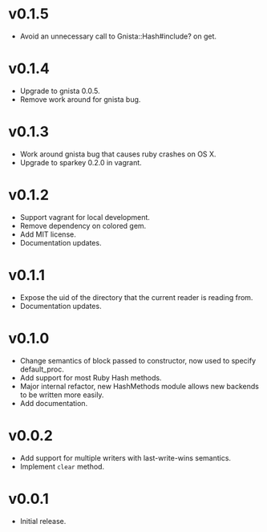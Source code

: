 # v0.1.5
* Avoid an unnecessary call to Gnista::Hash#include? on get.

# v0.1.4
* Upgrade to gnista 0.0.5.
* Remove work around for gnista bug.

# v0.1.3
* Work around gnista bug that causes ruby crashes on OS X.
* Upgrade to sparkey 0.2.0 in vagrant.

# v0.1.2
* Support vagrant for local development.
* Remove dependency on colored gem.
* Add MIT license.
* Documentation updates.

# v0.1.1
* Expose the uid of the directory that the current reader is reading from.
* Documentation updates.

# v0.1.0
* Change semantics of block passed to constructor, now used to specify default_proc.
* Add support for most Ruby Hash methods.
* Major internal refactor, new HashMethods module allows new backends to be written more easily.
* Add documentation.

# v0.0.2
* Add support for multiple writers with last-write-wins semantics.
* Implement `clear` method.

# v0.0.1
* Initial release.
